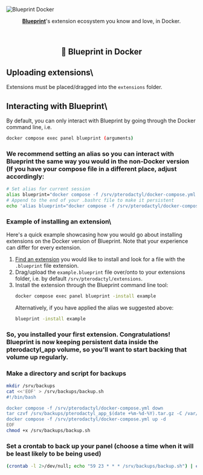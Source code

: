 <!-- Header -->
![Blueprint Docker](https://github.com/BlueprintFramework/docker/assets/103201875/f1c39e6e-afb0-4e24-abd3-508ec883d66b)
<p align="center"><a href="https://github.com/BlueprintFramework/main"><b>Blueprint</b></a>'s extension ecosystem you know and love, in Docker.</p>

<!-- Information -->
<br/><h2 align="center">🐳 Blueprint in Docker</h2>

## Uploading extensions\
Extensions must be placed/dragged into the `extensions` folder.

## Interacting with Blueprint\
By default, you can only interact with Blueprint by going through the Docker command line, i.e.
```bash
docker compose exec panel blueprint (arguments)
```

### We recommend setting an alias so you can interact with Blueprint the same way you would in the non-Docker version (If you have your compose file in a different place, adjust accordingly:
```bash
# Set alias for current session
alias blueprint="docker compose -f /srv/pterodactyl/docker-compose.yml exec panel blueprint"
# Append to the end of your .bashrc file to make it persistent
echo 'alias blueprint="docker compose -f /srv/pterodactyl/docker-compose.yml exec panel blueprint"' >> ~/.bashrc
```

### Example of installing an extension\
Here's a quick example showcasing how you would go about installing extensions on the Docker version of Blueprint. Note that your experience can differ for every extension.
  1. [Find an extension](https://blueprint.zip/browse) you would like to install and look for a file with the `.blueprint` file extension.
  2. Drag/upload the `example.blueprint` file over/onto to your extensions folder, i.e. by default `/srv/pterodactyl/extensions`.
  3. Install the extension through the Blueprint command line tool:
     ```bash
     docker compose exec panel blueprint -install example
     ```
     Alternatively, if you have applied the alias we suggested above:
     ```bash
     blueprint -install example
     ```

### So, you installed your first extension. Congratulations! Blueprint is now keeping persistent data inside the pterodactyl_app volume, so you'll want to start backing that volume up regularly.

### Make a directory and script for backups
```bash
mkdir /srv/backups
cat <<'EOF' > /srv/backups/backup.sh
#!/bin/bash

docker compose -f /srv/pterodactyl/docker-compose.yml down
tar czvf /srv/backups/pterodactyl_app_$(date +%m-%d-%Y).tar.gz -C /var/lib/docker/volumes/pterodactyl_app/_data .
docker compose -f /srv/pterodactyl/docker-compose.yml up -d
EOF
chmod +x /srv/backups/backup.sh
```

### Set a crontab to back up your panel (choose a time when it will be least likely to be being used)
```bash
(crontab -l 2>/dev/null; echo "59 23 * * * /srv/backups/backup.sh") | crontab -
```
